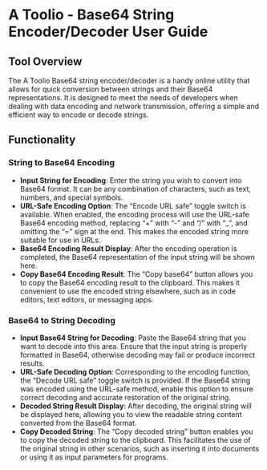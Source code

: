 # A Toolio - Base64 String Encoder/Decoder User Guide

## Tool Overview

The A Toolio Base64 string encoder/decoder is a handy online utility that allows for quick conversion between strings and their Base64 representations. It is designed to meet the needs of developers when dealing with data encoding and network transmission, offering a simple and efficient way to encode or decode strings.

## Functionality

### String to Base64 Encoding

  * **Input String for Encoding**: Enter the string you wish to convert into Base64 format. It can be any combination of characters, such as text, numbers, and special symbols.
  * **URL-Safe Encoding Option**: The “Encode URL safe” toggle switch is available. When enabled, the encoding process will use the URL-safe Base64 encoding method, replacing “+” with “-” and “/” with “_”, and omitting the “=” sign at the end. This makes the encoded string more suitable for use in URLs.
  * **Base64 Encoding Result Display**: After the encoding operation is completed, the Base64 representation of the input string will be shown here.
  * **Copy Base64 Encoding Result**: The “Copy base64” button allows you to copy the Base64 encoding result to the clipboard. This makes it convenient to use the encoded string elsewhere, such as in code editors, text editors, or messaging apps.

### Base64 to String Decoding

  * **Input Base64 String for Decoding**: Paste the Base64 string that you want to decode into this area. Ensure that the input string is properly formatted in Base64, otherwise decoding may fail or produce incorrect results.
  * **URL-Safe Decoding Option**: Corresponding to the encoding function, the “Decode URL safe” toggle switch is provided. If the Base64 string was encoded using the URL-safe method, enable this option to ensure correct decoding and accurate restoration of the original string.
  * **Decoded String Result Display**: After decoding, the original string will be displayed here, allowing you to view the readable string content converted from the Base64 format.
  * **Copy Decoded String**: The “Copy decoded string” button enables you to copy the decoded string to the clipboard. This facilitates the use of the original string in other scenarios, such as inserting it into documents or using it as input parameters for programs.